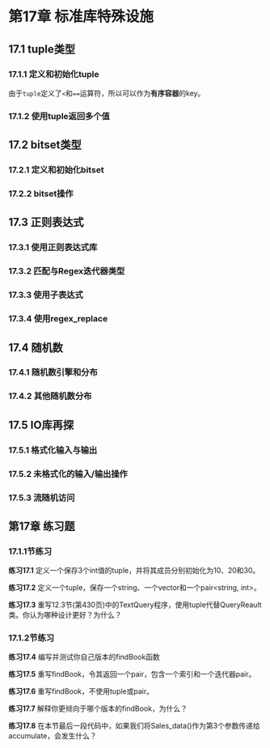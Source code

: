 # 第17章 标准库特殊设施
## 17.1 tuple类型
### 17.1.1 定义和初始化tuple
由于`tuple`定义了`<`和`==`运算符，所以可以作为**有序容器**的key。

### 17.1.2 使用tuple返回多个值

## 17.2 bitset类型
### 17.2.1 定义和初始化bitset
### 17.2.2 bitset操作

## 17.3 正则表达式
### 17.3.1 使用正则表达式库
### 17.3.2 匹配与Regex迭代器类型
### 17.3.3 使用子表达式
### 17.3.4 使用regex_replace

## 17.4 随机数
### 17.4.1 随机数引擎和分布
### 17.4.2 其他随机数分布

## 17.5 IO库再探
### 17.5.1 格式化输入与输出
### 17.5.2 未格式化的输入/输出操作
### 17.5.3 流随机访问






## 第17章 练习题
### 17.1.1节练习
<b>练习17.1</b> 定义一个保存3个int值的tuple，并将其成员分别初始化为10、20和30。

<b>练习17.2</b> 定义一个tuple，保存一个string、一个vector<string>和一个pair<string, int>。

<b>练习17.3</b> 重写12.3节(第430页)中的TextQuery程序，使用tuple代替QueryReault类。你认为哪种设计更好？为什么？

### 17.1.2节练习
<b>练习17.4</b> 编写并测试你自己版本的findBook函数

<b>练习17.5</b> 重写findBook，令其返回一个pair，包含一个索引和一个迭代器pair。

<b>练习17.6</b> 重写findBook，不使用tuple或pair。

<b>练习17.7</b> 解释你更倾向于哪个版本的findBook，为什么？

<b>练习17.8</b> 在本节最后一段代码中，如果我们将Sales_data()作为第3个参数传递给accumulate，会发生什么？












































